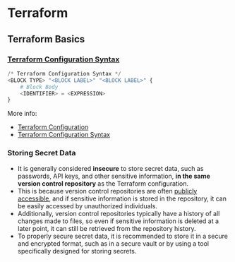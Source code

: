 # Terraform

## Terraform Basics

### **<u>Terraform Configuration Syntax</u>**

```terraform
/* Terraform Configuration Syntax */
<BLOCK TYPE> "<BLOCK LABEL>" "<BLOCK LABEL>" {
    # Block Body
    <IDENTIFIER> = <EXPRESSION>
}
```

More info:
- [Terraform Configuration](https://www.terraform.io/docs/configuration/index.html)
- [Terraform Configuration Syntax](https://www.terraform.io/docs/configuration/syntax.html)

### Storing Secret Data

- It is generally considered <b>insecure</b> to store secret data, such as passwords, API keys, and other sensitive information, <b>in the same version control repository</b> as the Terraform configuration.
- This is because version control repositories are often <u>publicly accessible</u>, and if sensitive information is stored in the repository, it can be easily accessed by unauthorized individuals.
- Additionally, version control repositories typically have a history of all changes made to files, so even if sensitive information is deleted at a later point, it can still be retrieved from the repository history.
- To properly secure secret data, it is recommended to store it in a secure and encrypted format, such as in a secure vault or by using a tool specifically designed for storing secrets.

###  
